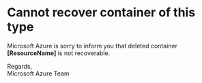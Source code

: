 <properties
pageTitle="Could not recover container"
description="Could not recover container"
infoBubbleText="Could not recover container"
service="microsoft.storage"
resource="storage"
authors="passaree"
displayOrder=""
articleId="Storagev2insights_CannotRecoverContainer"
diagnosticScenario="Could not recover container"
selfHelpType="diagnostics"
supportTopicIds=""
resourceTags="windows"
productPesIds=""
cloudEnvironments="public"
/>

# **Cannot recover container of this type**

<!--issueDescription-->
Microsoft Azure is sorry to inform you that deleted container **<!--$ResourceName-->[ResourceName]<!--/$ResourceName-->** is not recoverable.<br>

Regards,<br>
Microsoft Azure Team
<!--/issueDescription-->
